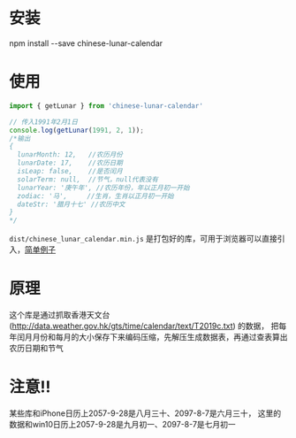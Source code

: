# 安装
npm install --save chinese-lunar-calendar

# 使用
```js
import { getLunar } from 'chinese-lunar-calendar'

// 传入1991年2月1日
console.log(getLunar(1991, 2, 1)); 
/*输出
{ 
  lunarMonth: 12,   //农历月份
  lunarDate: 17,    //农历日期
  isLeap: false,    //是否闰月
  solarTerm: null,  //节气，null代表没有
  lunarYear: '庚午年', //农历年份，年以正月初一开始
  zodiac: '马',     //生肖，生肖以正月初一开始
  dateStr: '腊月十七' //农历中文
}
*/

```

`dist/chinese_lunar_calendar.min.js` 是打包好的库，可用于浏览器可以直接引入，[简单例子](https://github.com/linlifengx/chinese_lunar_calendar/tree/master/test/test.html)

# 原理
这个库是通过抓取香港天文台 (http://data.weather.gov.hk/gts/time/calendar/text/T2019c.txt) 的数据，
把每年闰月月份和每月的大小保存下来编码压缩，先解压生成数据表，再通过查表算出农历日期和节气

# 注意!!
某些库和iPhone日历上2057-9-28是八月三十、2097-8-7是六月三十，
这里的数据和win10日历上2057-9-28是九月初一、2097-8-7是七月初一